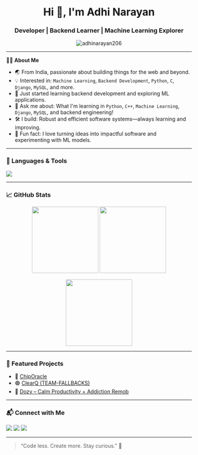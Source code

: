 <h1 align="center">Hi 👋, I'm Adhi Narayan</h1>
<h3 align="center">Developer | Backend Learner | Machine Learning Explorer</h3>

<p align="center">
  <img src="https://komarev.com/ghpvc/?username=adhinarayan206&label=Profile%20views&color=0e75b6&style=flat" alt="adhinarayan206" />
</p>

---

🧑‍💻 **About Me**

- 🌏 From India, passionate about building things for the web and beyond.
- 💡 Interested in: `Machine Learning`, `Backend Development`, `Python`, `C`, `Django`, `MySQL`, and more.
- 🌱 Just started learning backend development and exploring ML applications.
- 💬 Ask me about: What I'm learning in `Python`, `C++`, `Machine Learning`, `Django`, `MySQL`, and backend engineering!
- 🛠️ I build: Robust and efficient software systems—always learning and improving.
- 🧠 Fun fact: I love turning ideas into impactful software and experimenting with ML models.

---

### 🧰 Languages & Tools

<p align="left">
  <img src="https://skillicons.dev/icons?i=python,c,mysql,django,git,github,vscode,flask,fastapi,flutter,scikit-learn" />
</p>

---

### 📈 GitHub Stats

<p align="center">
  <img src="https://github-readme-stats.vercel.app/api?username=AdhiNarayan206&show_icons=true&theme=tokyonight&count_private=true" height="180"/>
  <img src="https://github-readme-streak-stats.herokuapp.com/?user=AdhiNarayan206&theme=tokyonight" height="180"/>
</p>

<p align="center">
  <img src="https://github-readme-stats.vercel.app/api/top-langs/?username=AdhiNarayan206&layout=compact&theme=tokyonight" height="180"/>
</p>

---

### 🌟 Featured Projects

- 🔮 [ChipOracle](https://github.com/AdhiNarayan206/chipOracle)
- 🟢 [ClearQ (TEAM-FALLBACKS)](https://github.com/AdhiNarayan206/TEAM-FALLBACKS)
- 🌿 [Dozy – Calm Productivity + Addiction Remob](https://github.com/AdhiNarayan206/VIBE-CODE)

---

### 📬 Connect with Me

<p align="left">
  <a href="https://www.linkedin.com/in/adhinarayan2006/" target="blank"><img src="https://img.shields.io/badge/LinkedIn-blue?style=flat&logo=linkedin" /></a>
  <a href="https://twitter.com/yourhandle" target="blank"><img src="https://img.shields.io/badge/Twitter-black?style=flat&logo=twitter" /></a>
  <a href="mailto:adhinarayan206@gmail.com"><img src="https://img.shields.io/badge/Gmail-D14836?style=flat&logo=gmail&logoColor=white" /></a>
</p>

---

> “Code less. Create more. Stay curious.” 🌱

